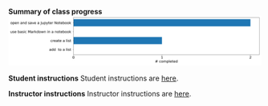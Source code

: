 **Summary of class progress**
![](./plots/summary_plot.png)


**Student instructions**
Student instructions are [here]().

**Instructor instructions**
Instructor instructions are [here]().
